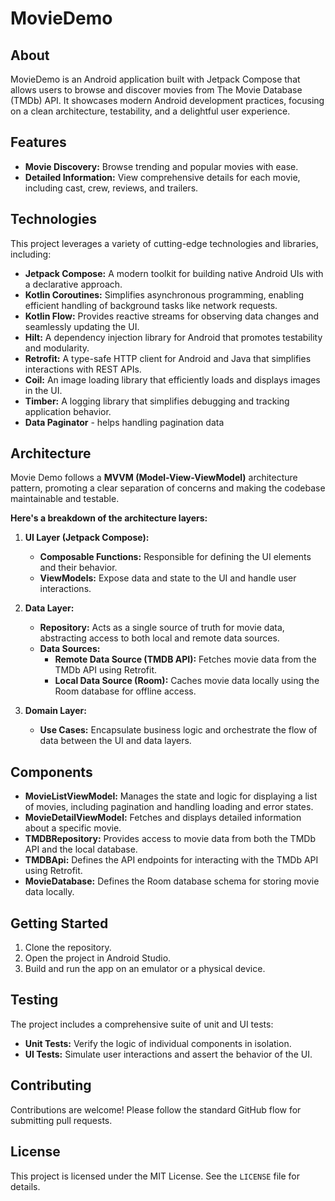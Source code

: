 # MovieDemo

## About

MovieDemo is an Android application built with Jetpack Compose that allows users to browse and discover movies from The Movie Database (TMDb) API. It showcases modern Android development practices, focusing on a clean architecture, testability, and a delightful user experience.

## Features

* **Movie Discovery:** Browse trending and popular movies with ease.
* **Detailed Information:** View comprehensive details for each movie, including cast, crew, reviews, and trailers.

## Technologies

This project leverages a variety of cutting-edge technologies and libraries, including:

* **Jetpack Compose:** A modern toolkit for building native Android UIs with a declarative approach.
* **Kotlin Coroutines:** Simplifies asynchronous programming, enabling efficient handling of background tasks like network requests.
* **Kotlin Flow:** Provides reactive streams for observing data changes and seamlessly updating the UI.
* **Hilt:** A dependency injection library for Android that promotes testability and modularity.
* **Retrofit:** A type-safe HTTP client for Android and Java that simplifies interactions with REST APIs.
* **Coil:** An image loading library that efficiently loads and displays images in the UI.
* **Timber:** A logging library that simplifies debugging and tracking application behavior.
* **Data Paginator** - helps handling pagination data

## Architecture

Movie Demo follows a **MVVM (Model-View-ViewModel)** architecture pattern, promoting a clear separation of concerns and making the codebase maintainable and testable.

**Here's a breakdown of the architecture layers:**

1. **UI Layer (Jetpack Compose):**
   * **Composable Functions:** Responsible for defining the UI elements and their behavior.
   * **ViewModels:** Expose data and state to the UI and handle user interactions.

2. **Data Layer:**
   * **Repository:** Acts as a single source of truth for movie data, abstracting access to both local and remote data sources.
   * **Data Sources:**
      * **Remote Data Source (TMDB API):** Fetches movie data from the TMDb API using Retrofit.
      * **Local Data Source (Room):** Caches movie data locally using the Room database for offline access.

3. **Domain Layer:**
   * **Use Cases:** Encapsulate business logic and orchestrate the flow of data between the UI and data layers.


## Components

* **MovieListViewModel:** Manages the state and logic for displaying a list of movies, including pagination and handling loading and error states.
* **MovieDetailViewModel:** Fetches and displays detailed information about a specific movie.
* **TMDBRepository:** Provides access to movie data from both the TMDb API and the local database.
* **TMDBApi:** Defines the API endpoints for interacting with the TMDb API using Retrofit.
* **MovieDatabase:** Defines the Room database schema for storing movie data locally.

## Getting Started

1. Clone the repository.
2. Open the project in Android Studio.
3. Build and run the app on an emulator or a physical device.

## Testing

The project includes a comprehensive suite of unit and UI tests:

* **Unit Tests:** Verify the logic of individual components in isolation.
* **UI Tests:** Simulate user interactions and assert the behavior of the UI.


## Contributing

Contributions are welcome! Please follow the standard GitHub flow for submitting pull requests.

## License

This project is licensed under the MIT License. See the `LICENSE` file for details.
